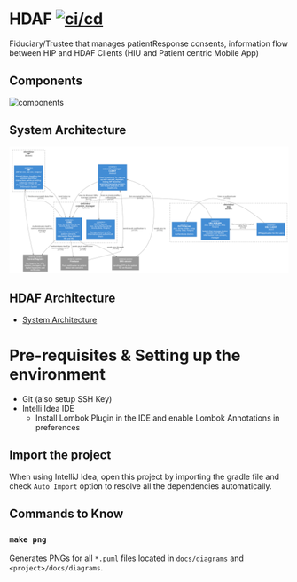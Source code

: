 # HDAF [![ci/cd](https://github.com/ProjectEKA/hdaf/workflows/GitHub%20Actions/badge.svg)](https://github.com/ProjectEKA/hdaf/actions)

Fiduciary/Trustee that manages patientResponse consents, information flow between HIP and HDAF Clients
(HIU and Patient centric Mobile App)

## Components

![components](docs/diagrams/ProjectEKA-Simplified-Arch.jpg)

## System Architecture

![Architecture](docs/diagrams/architecture.png)

## HDAF Architecture

* [System Architecture](./docs/architecture.md)

# Pre-requisites & Setting up the environment

 * Git (also setup SSH Key)
 * Intelli Idea IDE
   * Install Lombok Plugin in the IDE and enable Lombok Annotations in preferences
 
## Import the project
When using IntelliJ Idea, open this project by importing the gradle file and check `Auto Import` option to resolve 
all the dependencies automatically.

## Commands to Know

### `make png`
Generates PNGs for all `*.puml` files located in `docs/diagrams` and `<project>/docs/diagrams`.

